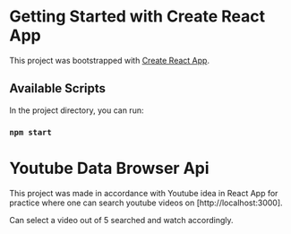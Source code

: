 # Getting Started with Create React App

This project was bootstrapped with [Create React App](https://github.com/facebook/create-react-app).

## Available Scripts

In the project directory, you can run:

### `npm start`


# Youtube Data Browser Api
This project was made in accordance with Youtube idea in React App for practice where one can search youtube videos on [http://localhost:3000].

Can select a video out of 5 searched and watch accordingly.